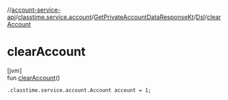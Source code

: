 //[account-service-api](../../../../index.md)/[classtime.service.account](../../index.md)/[GetPrivateAccountDataResponseKt](../index.md)/[Dsl](index.md)/[clearAccount](clear-account.md)

# clearAccount

[jvm]\
fun [clearAccount](clear-account.md)()

<code>.classtime.service.account.Account account = 1;</code>
